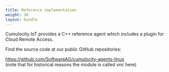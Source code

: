 ```yaml
---
title: Reference implementation
weight: 30
layout: bundle
---
```


Cumulocity IoT provides a C++ reference agent which includes a plugin for Cloud Remote Access. 

Find the source code at our public GitHub repositories:

https://github.com/SoftwareAG/cumulocity-agents-linux <br>
(note that for historical reasons the module is called vnc here)
